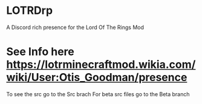 # LOTRDrp
A Discord rich presence for the Lord Of The Rings Mod
# See Info here https://lotrminecraftmod.wikia.com/wiki/User:Otis_Goodman/presence
To see the src go to the Src brach 
For beta src files go to the Beta branch
